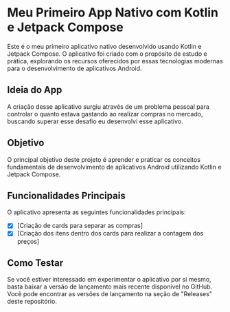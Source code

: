# Meu Primeiro App Nativo com Kotlin e Jetpack Compose

Este é o meu primeiro aplicativo nativo desenvolvido usando Kotlin e Jetpack Compose. O aplicativo foi criado com o propósito de estudo e prática, explorando os recursos oferecidos por essas tecnologias modernas para o desenvolvimento de aplicativos Android.

## Ideia do App
A criação desse aplicativo surgiu através de um problema pessoal para controlar o quanto estava gastando ao realizar compras no mercado, buscando superar esse desafio eu desenvolvi esse aplicativo.

## Objetivo

O principal objetivo deste projeto é aprender e praticar os conceitos fundamentais de desenvolvimento de aplicativos Android utilizando Kotlin e Jetpack Compose.

## Funcionalidades Principais

O aplicativo apresenta as seguintes funcionalidades principais:

- [X] [Criação de cards para separar as compras]
- [X] [Criação dos itens dentro dos cards para realizar a contagem dos preços]

## Como Testar

Se você estiver interessado em experimentar o aplicativo por si mesmo, basta baixar a versão de lançamento mais recente disponível no GitHub. Você pode encontrar as versões de lançamento na seção de "Releases" deste repositório.
